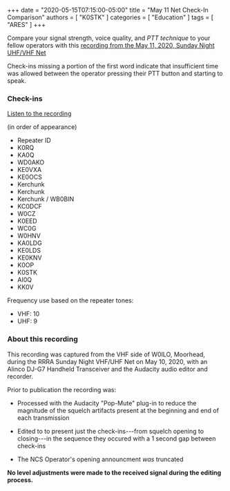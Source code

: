 +++
date = "2020-05-15T07:15:00-05:00"
title = "May 11 Net Check-In Comparison"
authors = [ "K0STK" ]
categories = [ "Education" ]
tags = [ "ARES" ]
+++

Compare your signal strength, voice quality, and *PTT technique* to your fellow
operators with this [recording from the
May 11, 2020, Sunday Night UHF/VHF Net](https://cloud.rrra.org/index.php/s/JEHfz9Ei5F24H4f)

Check-ins missing a portion of the first word indicate that insufficient
time was allowed between the operator pressing their PTT button and
starting to speak.

<!--more-->

### Check-ins

<span class="genericon genericon-audio"></span> [Listen to the recording](/s/xjG99xc3AMQxioq)

(in order of appearance)

* Repeater ID
* K0RQ 
* KA0Q 
* WD0AKO 
* KE0VXA 
* KE0OCS 
* Kerchunk 
* Kerchunk 
* Kerchunk / WB0BIN 
* KC0DCF 
* W0CZ 
* K0EED 
* WC0G 
* W0HNV 
* KA0LDG 
* KE0LDS 
* KE0KNV 
* K0OP 
* K0STK 
* AI0Q
* KK0V 

Frequency use based on the repeater tones:

* VHF: 10
* UHF: 9

### About this recording

This recording was captured from the VHF side of W0ILO, Moorhead, during
the RRRA Sunday Night VHF/UHF Net on May 10, 2020, with an Alinco DJ-G7
Handheld Transceiver and the Audacity audio editor and recorder.

Prior to publication the recording was:

* Processed with the Audacity "Pop-Mute" plug-in to reduce the magnitude of
the squelch artifacts present at the beginning and end of each transmission

* Edited to to present just the check-ins---from squelch opening to
closing---in the sequence they occured with a 1 second gap between
check-ins

* The NCS Operator's opening announcment *was* truncated

**No level adjustments were made to the received signal during the
editing process.**
